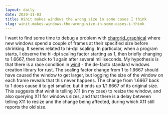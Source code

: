 ```yaml
---
layout: daily
date: 2020-11-03
title: Winit makes windows the wrong size in some cases I think
slug: winit-makes-windows-the-wrong-size-in-some-cases-i-think
---
```


I want to find some time to debug a problem with [chargrid_graphical](https://crates.io/crates/chargrid_graphical)
where new windows spend a couple of frames at their specified size before shrinking. It seems related to hi-dpi
scaling. In particular, when a program starts, I observe the hi-dpi scaling factor starting as 1, then briefly changing
to 1.6667, then back to 1 again after several milliseconds. My hypothesis is that there is a race condition in
[winit](https://crates.io/crates/winit) - the de-facto standard windows creation library for rust.
The scaling factor change from 1 to 1.6667 should have caused the window to get larger, but logging the size of the
window on each frame reveals that this never happens. The change from 1.6667 back to 1 does cause it to get smaller,
but it ends up 1/1.6667 of its original size. This suggests that winit is telling X11 (in my case) to resize the window,
and also querying X11 for windows sizes, and that there is a delay between telling X11 to resize and the change being
affected, during which X11 still reports the old size.

